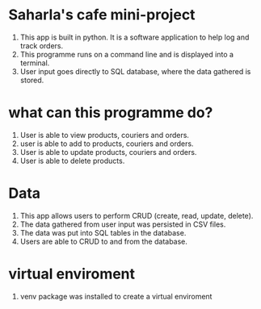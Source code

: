 # Saharla's cafe mini-project

1. This app is built in python. It is a software application to help log
   and track orders.
2. This programme runs on a command line and is displayed into a terminal.
3. User input goes directly to SQL database, where the data gathered is stored.

# what can this programme do?
1. User is able to view products, couriers and orders.
2. user is able to add to products, couriers and orders.
3. User is able to update products, couriers and orders.
4. User is able to delete products.

# Data
1. This app allows users to perform CRUD (create, read, update, delete).
2. The data gathered from user input was persisted in CSV files.
3. The data was put into SQL tables in the database.
3. Users are able to CRUD to and from the database.


# virtual enviroment
1. venv package was installed to create a virtual enviroment

